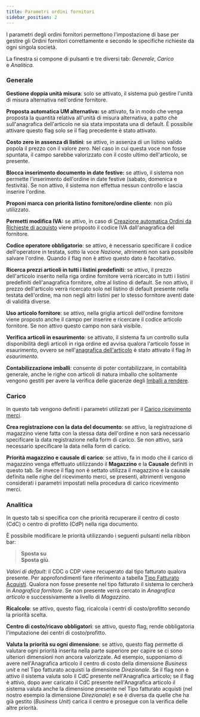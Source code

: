 ```yaml
---
title: Parametri ordini fornitori
sidebar_position: 2
---
```


I parametri degli ordini fornitori permettono l'impostazione di base per gestire gli Ordini fornitori correttamente e secondo le specifiche richieste da ogni singola società.   

La finestra si compone di pulsanti e tre diversi tab: *Generale*, *Carico* e *Analitica*. 

### Generale

**Gestione doppia unità misura**: solo se attivato, il sistema può gestire l'unità di misura alternativa nell'ordine fornitore.

**Proposta automatica UM alternativa:** se attivato, fa in modo che venga proposta la quantità relativa all'unità di misura alternativa, a patto che sull'anagrafica dell'articolo ne sia stata impostata una di default. È possibile attivare questo flag solo se il flag precedente è stato attivato.

**Costo zero in assenza di listini**: se attivo, in assenza di un listino valido popola il prezzo con il valore zero. Nel caso in cui questa voce non fosse spuntata, il campo sarebbe valorizzato con il costo ultimo dell'articolo, se presente.

**Blocca inserimento documento in date festive:** se attivo, il sistema non permette l'inserimento dell'ordine in date festive (sabato, domenica e festività). Se non attivo, il sistema non effettua nessun controllo e lascia inserire l'ordine.

**Proponi marca con priorità listino fornitore/ordine cliente**: non più utilizzato.

**Permetti modifica IVA:** se attivo, in caso di [Creazione automatica Ordini da Richieste di acquisto](/docs/purchase/purchase-orders/procedures/create-purchase-orders-from-purchase-requests) viene proposto il codice IVA dall'anagrafica del fornitore.

**Codice operatore obbligatorio**: se attivo, è necessario specificare il codice dell'operatore in testata, sotto la voce *Nazione*, altrimenti non sarà possibile salvare l'ordine. Quando il flag non è attivo questo dato è facoltativo.

**Ricerca prezzi articoli in tutti i listini predefiniti**: se attivo, il prezzo dell'articolo inserito nella riga ordine fornitore verrà ricercato in tutti i listini predefiniti dell'anagrafica fornitore, oltre al listino di default. Se non attivo, il prezzo dell'articolo verrà ricercato solo nel listino di default presente nella testata dell'ordine, ma non negli altri listini per lo stesso fornitore aventi date di validità diverse.

**Uso articolo fornitore**: se attivo, nella griglia articoli dell'ordine fornitore viene proposto anche il campo per inserire e ricercare il codice articolo fornitore. Se non attivo questo campo non sarà visibile.

**Verifica articoli in esaurimento**: se attivato, il sistema fa un controllo sulla disponibilità degli articoli in riga ordine ed avvisa qualora l'articolo fosse in esaurimento, ovvero se nell'[anagrafica dell'articolo](/docs/erp-home/registers/items/create-new-items/item-registry/generality) è stato attivato il flag *In esaurimento*.

**Contabilizzazione imballi**: consente di poter contabilizzare, in contabilità generale, anche le righe con articoli di natura imballo che solitamente vengono gestiti per avere la verifica delle giacenze degli [Imballi a rendere](/docs/configurations/tables/logistics/package-to-be-returned).

### Carico

In questo tab vengono definiti i parametri utilizzati per il [Carico ricevimento merci](/docs/purchase/goods-reception/procedures/good-receipt-load).

**Crea registrazione con la data del documento**: se attivo, la registrazione di magazzino viene fatta con la stessa data dell'ordine e non sarà necessario specificare la data registrazione nella form di carico. Se non attivo, sarà necessario specificare la data nella form di carico.

**Priorità magazzino e causale di carico**: se attivo, fa in modo che il carico di magazzino venga effettuato utilizzando il **Magazzino** e la **Causale** definiti in questo tab. Se invece il flag non è settato utilizza il magazzino e la causale definita nelle righe del ricevimento merci, se presenti, altrimenti vengono considerati i parametri impostati nella procedura di carico ricevimento merci.

### Analitica

In questo tab si specifica con che priorità recuperare il centro di costo (CdC) o centro di profitto (CdP) nella riga documento.

È possibile modificare le priorità utilizzando i seguenti pulsanti nella ribbon bar:

> **Sposta su**       
> **Sposta giù**.

*Valori di default*: il CDC o CDP viene recuperato dal tipo fatturato qualora presente. Per approfondimenti fare riferimento a tabella [Tipo Fatturato Acquisti](/docs/configurations/tables/purchase/purchase-invoices-type). Qualora non fosse presente nel tipo fatturato il sistema lo cercherà in *Anagrafica fornitore*. Se non presente verrà cercato in *Anagrafica articolo* e successivamente a livello di *Magazzino*.

**Ricalcolo**: se attivo, questo flag, ricalcola i centri di costo/profitto secondo la priorità scelta.

**Centro di costo/ricavo obbligatori**: se attivo, questo flag, rende obbligatoria l'imputazione dei centri di costo/profitto.

**Valuta la priorità su ogni dimensione**: se attivo, questo flag permette di valutare ogni priorità inserita nella parte superiore per capire se ci sono ulteriori dimensioni non ancora valorizzate. Ad esempio, supponiamo di avere nell'Anagrafica articolo il centro di costo della dimensione *Business unit* e nel Tipo fatturato acquisti la dimensione *Direzionale*. Se il flag non è attivo il sistema valuta solo il CdC presente nell'Anagrafica articolo; se il flag è attivo, dopo aver caricato il CdC presente nell'Anagrafica articolo il sistema valuta anche la dimensione presente nel Tipo fatturato acquisti (nel nostro esempio la dimensione *Direzionale*) e se è diversa da quelle che ha già gestito (*Business Unit*) carica il centro e prosegue con la verifica delle altre priorità.
